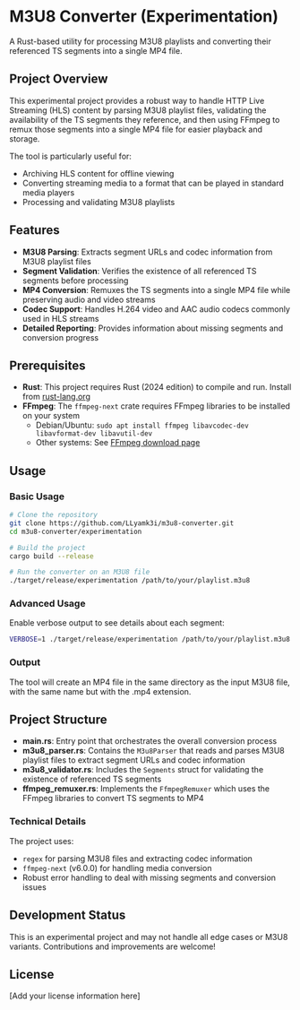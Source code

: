 # M3U8 Converter (Experimentation)

A Rust-based utility for processing M3U8 playlists and converting their referenced TS segments into a single MP4 file.

## Project Overview

This experimental project provides a robust way to handle HTTP Live Streaming (HLS) content by parsing M3U8 playlist files, validating the availability of the TS segments they reference, and then using FFmpeg to remux those segments into a single MP4 file for easier playback and storage.

The tool is particularly useful for:
- Archiving HLS content for offline viewing
- Converting streaming media to a format that can be played in standard media players
- Processing and validating M3U8 playlists

## Features

- **M3U8 Parsing**: Extracts segment URLs and codec information from M3U8 playlist files
- **Segment Validation**: Verifies the existence of all referenced TS segments before processing
- **MP4 Conversion**: Remuxes the TS segments into a single MP4 file while preserving audio and video streams
- **Codec Support**: Handles H.264 video and AAC audio codecs commonly used in HLS streams
- **Detailed Reporting**: Provides information about missing segments and conversion progress

## Prerequisites

- **Rust**: This project requires Rust (2024 edition) to compile and run. Install from [rust-lang.org](https://www.rust-lang.org/tools/install)
- **FFmpeg**: The `ffmpeg-next` crate requires FFmpeg libraries to be installed on your system
  - Debian/Ubuntu: `sudo apt install ffmpeg libavcodec-dev libavformat-dev libavutil-dev`
  - Other systems: See [FFmpeg download page](https://ffmpeg.org/download.html)

## Usage

### Basic Usage

```bash
# Clone the repository
git clone https://github.com/LLyamk3i/m3u8-converter.git
cd m3u8-converter/experimentation

# Build the project
cargo build --release

# Run the converter on an M3U8 file
./target/release/experimentation /path/to/your/playlist.m3u8
```

### Advanced Usage

Enable verbose output to see details about each segment:

```bash
VERBOSE=1 ./target/release/experimentation /path/to/your/playlist.m3u8
```

### Output

The tool will create an MP4 file in the same directory as the input M3U8 file, with the same name but with the .mp4 extension.

## Project Structure

- **main.rs**: Entry point that orchestrates the overall conversion process
- **m3u8_parser.rs**: Contains the `M3u8Parser` that reads and parses M3U8 playlist files to extract segment URLs and codec information
- **m3u8_validator.rs**: Includes the `Segments` struct for validating the existence of referenced TS segments
- **ffmpeg_remuxer.rs**: Implements the `FfmpegRemuxer` which uses the FFmpeg libraries to convert TS segments to MP4

### Technical Details

The project uses:
- `regex` for parsing M3U8 files and extracting codec information
- `ffmpeg-next` (v6.0.0) for handling media conversion
- Robust error handling to deal with missing segments and conversion issues

## Development Status

This is an experimental project and may not handle all edge cases or M3U8 variants. Contributions and improvements are welcome!

## License

[Add your license information here]

